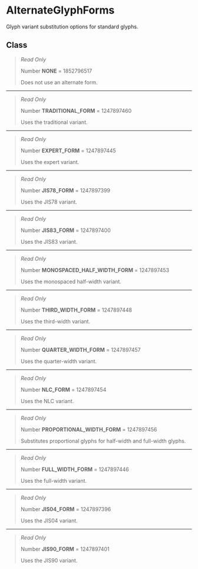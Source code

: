 # AlternateGlyphForms
Glyph variant substitution options for standard glyphs.

## Class
> *Read Only* 
> 
> Number **NONE** = 1852796517
> 
> Does not use an alternate form.
*** 
> *Read Only* 
> 
> Number **TRADITIONAL_FORM** = 1247897460
> 
> Uses the traditional variant.
*** 
> *Read Only* 
> 
> Number **EXPERT_FORM** = 1247897445
> 
> Uses the expert variant.
*** 
> *Read Only* 
> 
> Number **JIS78_FORM** = 1247897399
> 
> Uses the JIS78 variant.
*** 
> *Read Only* 
> 
> Number **JIS83_FORM** = 1247897400
> 
> Uses the JIS83 variant.
*** 
> *Read Only* 
> 
> Number **MONOSPACED_HALF_WIDTH_FORM** = 1247897453
> 
> Uses the monospaced half-width variant.
*** 
> *Read Only* 
> 
> Number **THIRD_WIDTH_FORM** = 1247897448
> 
> Uses the third-width variant.
*** 
> *Read Only* 
> 
> Number **QUARTER_WIDTH_FORM** = 1247897457
> 
> Uses the quarter-width variant.
*** 
> *Read Only* 
> 
> Number **NLC_FORM** = 1247897454
> 
> Uses the NLC variant.
*** 
> *Read Only* 
> 
> Number **PROPORTIONAL_WIDTH_FORM** = 1247897456
> 
> Substitutes proportional glyphs for half-width and full-width glyphs.
*** 
> *Read Only* 
> 
> Number **FULL_WIDTH_FORM** = 1247897446
> 
> Uses the full-width variant.
*** 
> *Read Only* 
> 
> Number **JIS04_FORM** = 1247897396
> 
> Uses the JIS04 variant.
*** 
> *Read Only* 
> 
> Number **JIS90_FORM** = 1247897401
> 
> Uses the JIS90 variant.

